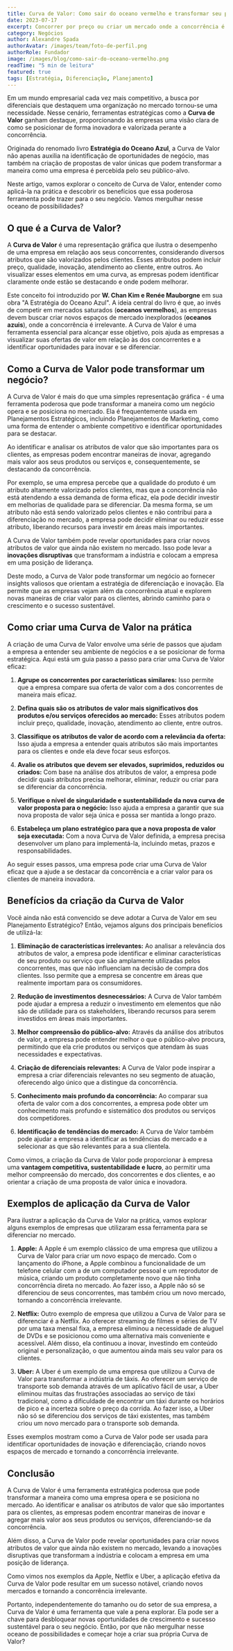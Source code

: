 ```yaml
---
title: Curva de Valor: Como sair do oceano vermelho e transformar seu posicionamento estratégico
date: 2023-07-17
excerpt: Concorrer por preço ou criar um mercado onde a concorrência é irrelevante? A Curva de Valor pode ser o divisor de águas na sua estratégia. Descubra como essa ferramenta ajuda empresas como Apple, Netflix e Uber a navegarem em oceanos azuis.
category: Negócios
author: Alexandre Spada
authorAvatar: /images/team/foto-de-perfil.png
authorRole: Fundador
image: /images/blog/como-sair-do-oceano-vermelho.png
readTime: "5 min de leitura"
featured: true
tags: [Estratégia, Diferenciação, Planejamento]
---
```


Em um mundo empresarial cada vez mais competitivo, a busca por diferenciais que destaquem uma organização no mercado tornou-se uma necessidade. Nesse cenário, ferramentas estratégicas como a **Curva de Valor** ganham destaque, proporcionando às empresas uma visão clara de como se posicionar de forma inovadora e valorizada perante a concorrência.

Originada do renomado livro **Estratégia do Oceano Azul**, a Curva de Valor não apenas auxilia na identificação de oportunidades de negócio, mas também na criação de propostas de valor únicas que podem transformar a maneira como uma empresa é percebida pelo seu público-alvo.

Neste artigo, vamos explorar o conceito de Curva de Valor, entender como aplicá-la na prática e descobrir os benefícios que essa poderosa ferramenta pode trazer para o seu negócio. Vamos mergulhar nesse oceano de possibilidades?

## O que é a Curva de Valor?

A **Curva de Valor** é uma representação gráfica que ilustra o desempenho de uma empresa em relação aos seus concorrentes, considerando diversos atributos que são valorizados pelos clientes. Esses atributos podem incluir preço, qualidade, inovação, atendimento ao cliente, entre outros. Ao visualizar esses elementos em uma curva, as empresas podem identificar claramente onde estão se destacando e onde podem melhorar.

Este conceito foi introduzido por **W. Chan Kim e Renée Mauborgne** em sua obra "A Estratégia do Oceano Azul". A ideia central do livro é que, ao invés de competir em mercados saturados (**oceanos vermelhos**), as empresas devem buscar criar novos espaços de mercado inexplorados (**oceanos azuis**), onde a concorrência é irrelevante. A Curva de Valor é uma ferramenta essencial para alcançar esse objetivo, pois ajuda as empresas a visualizar suas ofertas de valor em relação às dos concorrentes e a identificar oportunidades para inovar e se diferenciar.

## Como a Curva de Valor pode transformar um negócio?

A Curva de Valor é mais do que uma simples representação gráfica - é uma ferramenta poderosa que pode transformar a maneira como um negócio opera e se posiciona no mercado. Ela é frequentemente usada em Planejamentos Estratégicos, incluindo Planejamentos de Marketing, como uma forma de entender o ambiente competitivo e identificar oportunidades para se destacar.

Ao identificar e analisar os atributos de valor que são importantes para os clientes, as empresas podem encontrar maneiras de inovar, agregando mais valor aos seus produtos ou serviços e, consequentemente, se destacando da concorrência.

Por exemplo, se uma empresa percebe que a qualidade do produto é um atributo altamente valorizado pelos clientes, mas que a concorrência não está atendendo a essa demanda de forma eficaz, ela pode decidir investir em melhorias de qualidade para se diferenciar. Da mesma forma, se um atributo não está sendo valorizado pelos clientes e não contribui para a diferenciação no mercado, a empresa pode decidir eliminar ou reduzir esse atributo, liberando recursos para investir em áreas mais importantes.

A Curva de Valor também pode revelar oportunidades para criar novos atributos de valor que ainda não existem no mercado. Isso pode levar a **inovações disruptivas** que transformam a indústria e colocam a empresa em uma posição de liderança.

Deste modo, a Curva de Valor pode transformar um negócio ao fornecer insights valiosos que orientam a estratégia de diferenciação e inovação. Ela permite que as empresas vejam além da concorrência atual e explorem novas maneiras de criar valor para os clientes, abrindo caminho para o crescimento e o sucesso sustentável.

## Como criar uma Curva de Valor na prática

A criação de uma Curva de Valor envolve uma série de passos que ajudam a empresa a entender seu ambiente de negócios e a se posicionar de forma estratégica. Aqui está um guia passo a passo para criar uma Curva de Valor eficaz:

1. **Agrupe os concorrentes por características similares:** Isso permite que a empresa compare sua oferta de valor com a dos concorrentes de maneira mais eficaz.

2. **Defina quais são os atributos de valor mais significativos dos produtos e/ou serviços oferecidos ao mercado:** Esses atributos podem incluir preço, qualidade, inovação, atendimento ao cliente, entre outros.

3. **Classifique os atributos de valor de acordo com a relevância da oferta:** Isso ajuda a empresa a entender quais atributos são mais importantes para os clientes e onde ela deve focar seus esforços.

4. **Avalie os atributos que devem ser elevados, suprimidos, reduzidos ou criados:** Com base na análise dos atributos de valor, a empresa pode decidir quais atributos precisa melhorar, eliminar, reduzir ou criar para se diferenciar da concorrência.

5. **Verifique o nível de singularidade e sustentabilidade da nova curva de valor proposta para o negócio:** Isso ajuda a empresa a garantir que sua nova proposta de valor seja única e possa ser mantida a longo prazo.

6. **Estabeleça um plano estratégico para que a nova proposta de valor seja executada:** Com a nova Curva de Valor definida, a empresa precisa desenvolver um plano para implementá-la, incluindo metas, prazos e responsabilidades.

Ao seguir esses passos, uma empresa pode criar uma Curva de Valor eficaz que a ajude a se destacar da concorrência e a criar valor para os clientes de maneira inovadora.

## Benefícios da criação da Curva de Valor

Você ainda não está convencido se deve adotar a Curva de Valor em seu Planejamento Estratégico? Então, vejamos alguns dos principais benefícios de utilizá-la:

1. **Eliminação de características irrelevantes:** Ao analisar a relevância dos atributos de valor, a empresa pode identificar e eliminar características de seu produto ou serviço que são amplamente utilizadas pelos concorrentes, mas que não influenciam na decisão de compra dos clientes. Isso permite que a empresa se concentre em áreas que realmente importam para os consumidores.

2. **Redução de investimentos desnecessários:** A Curva de Valor também pode ajudar a empresa a reduzir o investimento em elementos que não são de utilidade para os stakeholders, liberando recursos para serem investidos em áreas mais importantes.

3. **Melhor compreensão do público-alvo:** Através da análise dos atributos de valor, a empresa pode entender melhor o que o público-alvo procura, permitindo que ela crie produtos ou serviços que atendam às suas necessidades e expectativas.

4. **Criação de diferenciais relevantes:** A Curva de Valor pode inspirar a empresa a criar diferenciais relevantes no seu segmento de atuação, oferecendo algo único que a distingue da concorrência.

5. **Conhecimento mais profundo da concorrência:** Ao comparar sua oferta de valor com a dos concorrentes, a empresa pode obter um conhecimento mais profundo e sistemático dos produtos ou serviços dos competidores.

6. **Identificação de tendências do mercado:** A Curva de Valor também pode ajudar a empresa a identificar as tendências do mercado e a selecionar as que são relevantes para a sua clientela.

Como vimos, a criação da Curva de Valor pode proporcionar à empresa uma **vantagem competitiva, sustentabilidade e lucro**, ao permitir uma melhor compreensão do mercado, dos concorrentes e dos clientes, e ao orientar a criação de uma proposta de valor única e inovadora.

## Exemplos de aplicação da Curva de Valor

Para ilustrar a aplicação da Curva de Valor na prática, vamos explorar alguns exemplos de empresas que utilizaram essa ferramenta para se diferenciar no mercado.

1. **Apple:** A Apple é um exemplo clássico de uma empresa que utilizou a Curva de Valor para criar um novo espaço de mercado. Com o lançamento do iPhone, a Apple combinou a funcionalidade de um telefone celular com a de um computador pessoal e um reprodutor de música, criando um produto completamente novo que não tinha concorrência direta no mercado. Ao fazer isso, a Apple não só se diferenciou de seus concorrentes, mas também criou um novo mercado, tornando a concorrência irrelevante.

2. **Netflix:** Outro exemplo de empresa que utilizou a Curva de Valor para se diferenciar é a Netflix. Ao oferecer streaming de filmes e séries de TV por uma taxa mensal fixa, a empresa eliminou a necessidade de aluguel de DVDs e se posicionou como uma alternativa mais conveniente e acessível. Além disso, ela continuou a inovar, investindo em conteúdo original e personalização, o que aumentou ainda mais seu valor para os clientes.

3. **Uber:** A Uber é um exemplo de uma empresa que utilizou a Curva de Valor para transformar a indústria de táxis. Ao oferecer um serviço de transporte sob demanda através de um aplicativo fácil de usar, a Uber eliminou muitas das frustrações associadas ao serviço de táxi tradicional, como a dificuldade de encontrar um táxi durante os horários de pico e a incerteza sobre o preço da corrida. Ao fazer isso, a Uber não só se diferenciou dos serviços de táxi existentes, mas também criou um novo mercado para o transporte sob demanda.

Esses exemplos mostram como a Curva de Valor pode ser usada para identificar oportunidades de inovação e diferenciação, criando novos espaços de mercado e tornando a concorrência irrelevante.

## Conclusão

A Curva de Valor é uma ferramenta estratégica poderosa que pode transformar a maneira como uma empresa opera e se posiciona no mercado. Ao identificar e analisar os atributos de valor que são importantes para os clientes, as empresas podem encontrar maneiras de inovar e agregar mais valor aos seus produtos ou serviços, diferenciando-se da concorrência.

Além disso, a Curva de Valor pode revelar oportunidades para criar novos atributos de valor que ainda não existem no mercado, levando a inovações disruptivas que transformam a indústria e colocam a empresa em uma posição de liderança.

Como vimos nos exemplos da Apple, Netflix e Uber, a aplicação efetiva da Curva de Valor pode resultar em um sucesso notável, criando novos mercados e tornando a concorrência irrelevante.

Portanto, independentemente do tamanho ou do setor de sua empresa, a Curva de Valor é uma ferramenta que vale a pena explorar. Ela pode ser a chave para desbloquear novas oportunidades de crescimento e sucesso sustentável para o seu negócio. Então, por que não mergulhar nesse oceano de possibilidades e começar hoje a criar sua própria Curva de Valor?